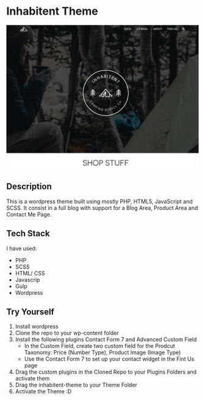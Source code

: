# Inhabitent Theme

<kbd>
    <img src="/themes/inhabitent-theme/screenshot.png" />
</kbd>

## Description

This is a wordpress theme built using mostly PHP, HTML5, JavaScript and SCSS.
It consist in a full blog with support for a Blog Area, Product Area and Contact Me Page.

## Tech Stack
I have used:
- PHP
- SCSS
- HTML/ CSS
- Javascrip
- Gulp
- Wordpress

## Try Yourself
1. Install wordpress
2. Clone the repo to your wp-content folder
3. Install the following plugins Contact Form 7 and Advanced Custom Field
    - In the Custom Field, create two custom field for the Prodcut Taxonomy: Price (Number Type), Product Image (Image Type)
    - Use the Contact Form 7 to set up your contact widget in the Fint Us page
4. Drag the custom plugins in the Cloned Repo to your Plugins Folders and activate them
5. Drag the inhabitent-theme to your Theme Folder
6. Activate the Theme :D